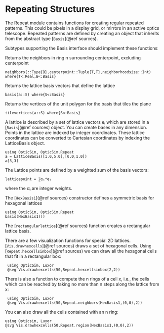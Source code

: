 # Repeating Structures

The Repeat module contains functions for creating regular repeated patterns. This could be pixels in a display grid, or mirrors in an active optics telescope. Repeated patterns are defined by creating an object that inherits from the abstract type [`Basis`](@ref sources).

Subtypes supporting the Basis interface should implement these functions:

Returns the neighbors in ring n surrounding centerpoint, excluding centerpoint
```
neighbors(::Type{B},centerpoint::Tuple{T,T},neighborhoodsize::Int) where{T<:Real,B<:Basis}
```
Returns the lattice basis vectors that define the lattice
```
basis(a::S) where{S<:Basis}
```
Returns the vertices of the unit polygon for the basis that tiles the plane 
```
tilevertices(a::S) where{S<:Basis}
```

A lattice is described by a set of lattice vectors eᵢ which are stored in a [`Basis`](@ref sources) object. You can create bases in any dimension. Points in the lattice are indexed by integer coordinates. These lattice coordinates can be converted to Cartesian coordinates by indexing the LatticeBasis object. 
``` @example example
using OpticSim, OpticSim.Repeat
a = LatticeBasis([1.0,5.0],[0.0,1.0])
a[3,3]
```

The Lattice points are defined by a weighted sum of the basis vectors:
```
latticepoint = ∑αᵢ*eᵢ
```
where the αᵢ are integer weights.

The [`HexBasis1`](@ref sources) constructor defines a symmetric basis for hexagonal lattices 
```@example example
using OpticSim, OpticSim.Repeat
basis(HexBasis1())
```
The [`rectangularlattice`](@ref sources) function creates a rectangular lattice basis. 

There are a few visualization functions for special 2D lattices. [`Vis.drawhexcells`](@ref sources) draws a set of hexagonal cells. Using [`Repeat.hexcellsinbox`](@ref sources) we can draw all the hexagonal cells that fit in a rectangular box:
```@example example
 using OpticSim, Luxor
 @svg Vis.drawhexcells(50,Repeat.hexcellsinbox(2,2))
```

There is also a function to compute the n rings of a cell x, i.e., the cells which can be reached by taking no more than n steps along the lattice from x:
```@example example
 using OpticSim, Luxor
 @svg Vis.drawhexcells(50,Repeat.neighbors(HexBasis1,(0,0),2))
 ```
 
 You can also draw all the cells contained with an n ring:
 ```@example example
 using Opticsim, Luxor
 @svg Vis.drawhexcells(50,Repeat.region(HexBasis1,(0,0),2))
 ```

